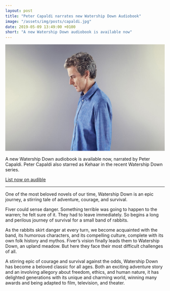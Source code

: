 ```yaml
---
layout: post
title: "Peter Capaldi narrates new Watership Down Audiobook"
image: "/assets/img/posts/capaldi.jpg"
date: 2019-05-09 13:49:00 +0100
short: "A new Watership Down audiobook is available now"
---
```


![A still from the series](/assets/img/posts/capaldi.jpg)

A new Watership Down audiobook is available now, narrated by Peter Capaldi. Peter Capaldi also starred as Kehaar in the recent Watership Down series.

[List now on audible](https://www.audible.co.uk/pd/Watership-Down-Audiobook/1982562706)

---

One of the most beloved novels of our time, Watership Down is an epic journey, a stirring tale of adventure, courage, and survival.

Fiver could sense danger. Something terrible was going to happen to the warren; he felt sure of it. They had to leave immediately. So begins a long and perilous journey of survival for a small band of rabbits.

As the rabbits skirt danger at every turn, we become acquainted with the band, its humorous characters, and its compelling culture, complete with its own folk history and mythos. Fiver’s vision finally leads them to Watership Down, an upland meadow. But here they face their most difficult challenges of all.

A stirring epic of courage and survival against the odds, Watership Down has become a beloved classic for all ages. Both an exciting adventure story and an involving allegory about freedom, ethics, and human nature, it has delighted generations with its unique and charming world, winning many awards and being adapted to film, television, and theater.